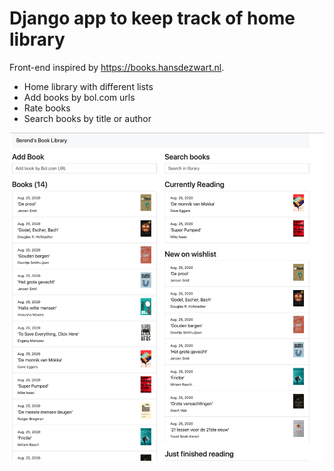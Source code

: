 # Django app to keep track of home library

Front-end inspired by https://books.hansdezwart.nl.

- Home library with different lists
- Add books by bol.com urls
- Rate books
- Search books by title or author

![image of front page](https://github.com/berendjansen/books/blob/master/book_page_demo.png?raw=true)